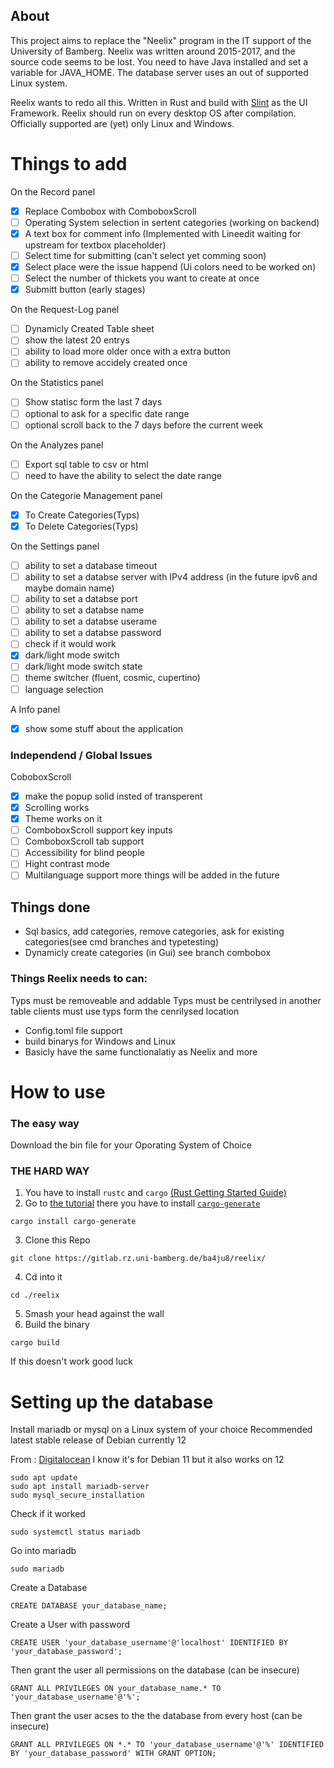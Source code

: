 ## About
This project aims to replace the "Neelix" program in the IT support of the University of Bamberg. Neelix was written around 2015-2017, and the source code seems to be lost. You need to have Java installed and set a variable for JAVA_HOME. The database server uses an out of supported Linux system.

Reelix wants to redo all this. Written in Rust and build with [Slint](https://slint.dev/) as the UI Framework. Reelix should run on every desktop OS after compilation. Officially supported are (yet) only Linux and Windows.


# Things to add

 On the Record panel
- [x] Replace Combobox with ComboboxScroll
- [ ] Operating System selection in sertent categories (working on backend)
- [x] A text box for comment info (Implemented with Lineedit waiting for upstream for textbox placeholder)
- [ ] Select time for submitting (can't select yet comming soon)
- [x] Select place were the issue happend (Ui colors need to be worked on)
- [ ] Select the number of thickets you want to create at once
- [x] Submitt button (early stages)

On the Request-Log panel
- [ ] Dynamicly Created Table sheet
- [ ] show the latest 20 entrys 
- [ ] ability to load more older once with a extra button
- [ ] ability to remove accidely created once

On the Statistics panel
- [ ] Show statisc form the last 7 days
- [ ] optional to ask for a specific date range
- [ ] optional scroll back to the 7 days before the current week

On the Analyzes panel
- [ ] Export sql table to csv or html
- [ ] need to have the ability to select the date range

On the Categorie Management panel
- [x] To Create Categories(Typs)
- [x] To Delete Categories(Typs)

On the Settings panel
- [ ] ability to set a database timeout
- [ ] ability to set a databse server with IPv4 address (in the future ipv6 and maybe domain name)
- [ ] ability to set a databse port
- [ ] ability to set a databse name
- [ ] ability to set a databse userame
- [ ] ability to set a databse password
- [ ] check if it would work
- [x] dark/light mode switch
- [ ] dark/light mode switch state
- [ ] theme switcher (fluent, cosmic, cupertino)
- [ ] language selection

A Info panel
- [x]  show some stuff about the application 

### Independend / Global Issues

CoboboxScroll
- [x] make the popup solid insted of transperent
- [x] Scrolling works
- [x] Theme works on it
- [ ] ComboboxScroll support key inputs
- [ ] ComboboxScroll tab support
- [ ] Accessibility for blind people
- [ ] Hight contrast mode
- [ ] Multilanguage support
more things will be added in the future

## Things done
- Sql basics, add categories, remove categories, ask for existing categories(see cmd branches and typetesting)
- Dynamicly create categories (in Gui) see branch combobox



### Things Reelix needs to can:
Typs must be removeable and addable
Typs must be centrilysed in another table
clients must use typs form the cenrilysed location

- Config.toml file support
- build binarys for Windows and Linux
- Basicly have the same functionalatiy as Neelix and more


# How to use

### The easy way 
Download the bin file for your Oporating System of Choice

### THE HARD WAY
1. You have to install  ```rustc``` and ```cargo``` [(Rust Getting Started Guide)](https://www.rust-lang.org/learn/get-started)
2. Go to [the tutorial](https://releases.slint.dev/1.5.1/docs/tutorial/rust/introduction)
there you have to install [`cargo-generate`](https://github.com/cargo-generate/cargo-generate)

```
cargo install cargo-generate
```
3.   Clone this Repo

    git clone https://gitlab.rz.uni-bamberg.de/ba4ju8/reelix/
 
4. Cd into it    
```
cd ./reelix
 ```
5. Smash your head against the wall
6. Build the binary
```
cargo build
```


If this doesn't work good luck 

# Setting up the database
Install mariadb or mysql on a Linux system of your choice
Recommended  latest stable release of Debian currently 12

From : [Digitalocean](https://www.digitalocean.com/community/tutorials/how-to-install-mariadb-on-debian-11)
I know it's for Debian 11 but it also works on 12

```
sudo apt update
sudo apt install mariadb-server
sudo mysql_secure_installation
```

Check if it worked
```
sudo systemctl status mariadb
```

Go into mariadb
```
sudo mariadb
```

Create a Database
```
CREATE DATABASE your_database_name;
```

Create a User with password
```
CREATE USER 'your_database_username'@'localhost' IDENTIFIED BY 'your_database_password';
```

Then grant the user all permissions on the database (can be insecure)
```
GRANT ALL PRIVILEGES ON your_database_name.* TO 'your_database_username'@'%';
```

Then grant the user acses to the the database from every host (can be insecure)
```
GRANT ALL PRIVILEGES ON *.* TO 'your_database_username'@'%' IDENTIFIED BY 'your_database_password' WITH GRANT OPTION;
```
